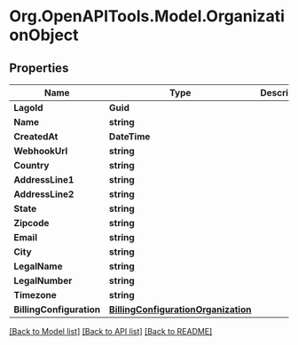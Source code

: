 
# Org.OpenAPITools.Model.OrganizationObject

## Properties

Name | Type | Description | Notes
------------ | ------------- | ------------- | -------------
**LagoId** | **Guid** |  | [optional] 
**Name** | **string** |  | 
**CreatedAt** | **DateTime** |  | 
**WebhookUrl** | **string** |  | [optional] 
**Country** | **string** |  | [optional] 
**AddressLine1** | **string** |  | [optional] 
**AddressLine2** | **string** |  | [optional] 
**State** | **string** |  | [optional] 
**Zipcode** | **string** |  | [optional] 
**Email** | **string** |  | [optional] 
**City** | **string** |  | [optional] 
**LegalName** | **string** |  | [optional] 
**LegalNumber** | **string** |  | [optional] 
**Timezone** | **string** |  | [optional] 
**BillingConfiguration** | [**BillingConfigurationOrganization**](BillingConfigurationOrganization.md) |  | [optional] 

[[Back to Model list]](../README.md#documentation-for-models)
[[Back to API list]](../README.md#documentation-for-api-endpoints)
[[Back to README]](../README.md)

